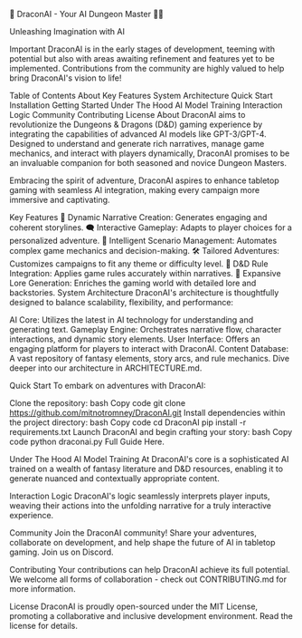 🐉 DraconAI - Your AI Dungeon Master 🧙‍♂️

Unleashing Imagination with AI

Important
DraconAI is in the early stages of development, teeming with potential but also with areas awaiting refinement and features yet to be implemented. Contributions from the community are highly valued to help bring DraconAI's vision to life!

Table of Contents
About
Key Features
System Architecture
Quick Start
Installation
Getting Started
Under The Hood
AI Model Training
Interaction Logic
Community
Contributing
License
About
DraconAI aims to revolutionize the Dungeons & Dragons (D&D) gaming experience by integrating the capabilities of advanced AI models like GPT-3/GPT-4. Designed to understand and generate rich narratives, manage game mechanics, and interact with players dynamically, DraconAI promises to be an invaluable companion for both seasoned and novice Dungeon Masters.

Embracing the spirit of adventure, DraconAI aspires to enhance tabletop gaming with seamless AI integration, making every campaign more immersive and captivating.

Key Features
📖 Dynamic Narrative Creation: Generates engaging and coherent storylines.
🗨️ Interactive Gameplay: Adapts to player choices for a personalized adventure.
🧠 Intelligent Scenario Management: Automates complex game mechanics and decision-making.
🛠️ Tailored Adventures: Customizes campaigns to fit any theme or difficulty level.
🎲 D&D Rule Integration: Applies game rules accurately within narratives.
🌌 Expansive Lore Generation: Enriches the gaming world with detailed lore and backstories.
System Architecture
DraconAI's architecture is thoughtfully designed to balance scalability, flexibility, and performance:

AI Core: Utilizes the latest in AI technology for understanding and generating text.
Gameplay Engine: Orchestrates narrative flow, character interactions, and dynamic story elements.
User Interface: Offers an engaging platform for players to interact with DraconAI.
Content Database: A vast repository of fantasy elements, story arcs, and rule mechanics.
Dive deeper into our architecture in ARCHITECTURE.md.

Quick Start
To embark on adventures with DraconAI:

Clone the repository:
bash
Copy code
git clone https://github.com/mitnotromney/DraconAI.git
Install dependencies within the project directory:
bash
Copy code
cd DraconAI
pip install -r requirements.txt
Launch DraconAI and begin crafting your story:
bash
Copy code
python draconai.py
Full Guide Here.

Under The Hood
AI Model Training
At DraconAI's core is a sophisticated AI trained on a wealth of fantasy literature and D&D resources, enabling it to generate nuanced and contextually appropriate content.

Interaction Logic
DraconAI's logic seamlessly interprets player inputs, weaving their actions into the unfolding narrative for a truly interactive experience.

Community
Join the DraconAI community! Share your adventures, collaborate on development, and help shape the future of AI in tabletop gaming. Join us on Discord.

Contributing
Your contributions can help DraconAI achieve its full potential. We welcome all forms of collaboration - check out CONTRIBUTING.md for more information.

License
DraconAI is proudly open-sourced under the MIT License, promoting a collaborative and inclusive development environment. Read the license for details.
